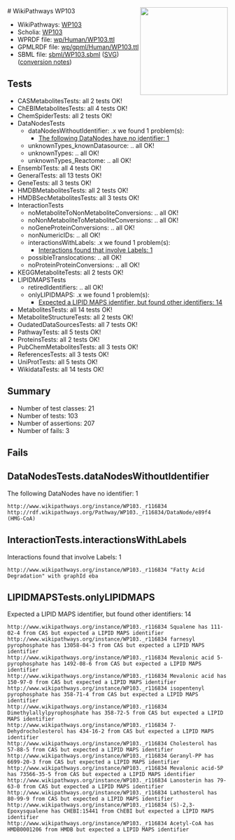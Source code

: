 <img style="float: right; width: 200px" src="../logo.png" />
# WikiPathways WP103

* WikiPathways: [WP103](https://identifiers.org/wikipathways:WP103)
* Scholia: [WP103](https://scholia.toolforge.org/wikipathways/WP103)
* WPRDF file: [wp/Human/WP103.ttl](../wp/Human/WP103.ttl)
* GPMLRDF file: [wp/gpml/Human/WP103.ttl](../wp/gpml/Human/WP103.ttl)
* SBML file: [sbml/WP103.sbml](../sbml/WP103.sbml) ([SVG](../sbml/WP103.svg)) ([conversion notes](../sbml/WP103.txt))

## Tests
* CASMetabolitesTests: all 2 tests OK!
* ChEBIMetabolitesTests: all 4 tests OK!
* ChemSpiderTests: all 2 tests OK!
* DataNodesTests
    * dataNodesWithoutIdentifier: .x we found 1 problem(s):
        * [The following DataNodes have no identifier: 1](#d2d32fa0)
    * unknownTypes_knownDatasource: .. all OK!
    * unknownTypes: .. all OK!
    * unknownTypes_Reactome: .. all OK!
* EnsemblTests: all 4 tests OK!
* GeneralTests: all 13 tests OK!
* GeneTests: all 3 tests OK!
* HMDBMetabolitesTests: all 2 tests OK!
* HMDBSecMetabolitesTests: all 3 tests OK!
* InteractionTests
    * noMetaboliteToNonMetaboliteConversions: .. all OK!
    * noNonMetaboliteToMetaboliteConversions: .. all OK!
    * noGeneProteinConversions: .. all OK!
    * nonNumericIDs: .. all OK!
    * interactionsWithLabels: .x we found 1 problem(s):
        * [Interactions found that involve Labels: 1](#630d2678)
    * possibleTranslocations: .. all OK!
    * noProteinProteinConversions: .. all OK!
* KEGGMetaboliteTests: all 2 tests OK!
* LIPIDMAPSTests
    * retiredIdentifiers: .. all OK!
    * onlyLIPIDMAPS: .x we found 1 problem(s):
        * [Expected a LIPID MAPS identifier, but found other identifiers: 14](#d0bfb67c)
* MetabolitesTests: all 14 tests OK!
* MetaboliteStructureTests: all 2 tests OK!
* OudatedDataSourcesTests: all 7 tests OK!
* PathwayTests: all 5 tests OK!
* ProteinsTests: all 2 tests OK!
* PubChemMetabolitesTests: all 3 tests OK!
* ReferencesTests: all 3 tests OK!
* UniProtTests: all 5 tests OK!
* WikidataTests: all 14 tests OK!


## Summary

* Number of test classes: 21
* Number of tests: 103
* Number of assertions: 207
* Number of fails: 3

## Fails

<a name="d2d32fa0" />

## DataNodesTests.dataNodesWithoutIdentifier

The following DataNodes have no identifier: 1
```
http://www.wikipathways.org/instance/WP103._r116834 http://rdf.wikipathways.org/Pathway/WP103._r116834/DataNode/e89f4 (HMG-CoA)
```

<a name="630d2678" />

## InteractionTests.interactionsWithLabels

Interactions found that involve Labels: 1
```
http://www.wikipathways.org/instance/WP103._r116834 "Fatty Acid Degradation" with graphId eba
```

<a name="d0bfb67c" />

## LIPIDMAPSTests.onlyLIPIDMAPS

Expected a LIPID MAPS identifier, but found other identifiers: 14
```
http://www.wikipathways.org/instance/WP103._r116834 Squalene has 111-02-4 from CAS but expected a LIPID MAPS identifier
http://www.wikipathways.org/instance/WP103._r116834 farnesyl pyrophosphate has 13058-04-3 from CAS but expected a LIPID MAPS identifier
http://www.wikipathways.org/instance/WP103._r116834 Mevalonic acid 5-pyrophosphate has 1492-08-6 from CAS but expected a LIPID MAPS identifier
http://www.wikipathways.org/instance/WP103._r116834 Mevalonic acid has 150-97-0 from CAS but expected a LIPID MAPS identifier
http://www.wikipathways.org/instance/WP103._r116834 isopentenyl pyrophosphate has 358-71-4 from CAS but expected a LIPID MAPS identifier
http://www.wikipathways.org/instance/WP103._r116834 Dimethylallylpyrophosphate has 358-72-5 from CAS but expected a LIPID MAPS identifier
http://www.wikipathways.org/instance/WP103._r116834 7-Dehydrocholesterol has 434-16-2 from CAS but expected a LIPID MAPS identifier
http://www.wikipathways.org/instance/WP103._r116834 Cholesterol has 57-88-5 from CAS but expected a LIPID MAPS identifier
http://www.wikipathways.org/instance/WP103._r116834 Geranyl-PP has 6699-20-3 from CAS but expected a LIPID MAPS identifier
http://www.wikipathways.org/instance/WP103._r116834 Mevalonic acid-5P has 73566-35-5 from CAS but expected a LIPID MAPS identifier
http://www.wikipathways.org/instance/WP103._r116834 Lanosterin has 79-63-0 from CAS but expected a LIPID MAPS identifier
http://www.wikipathways.org/instance/WP103._r116834 Lathosterol has 80-99-9 from CAS but expected a LIPID MAPS identifier
http://www.wikipathways.org/instance/WP103._r116834 (S)-2,3-Epoxysqualene has CHEBI:15441 from ChEBI but expected a LIPID MAPS identifier
http://www.wikipathways.org/instance/WP103._r116834 Acetyl-CoA has HMDB0001206 from HMDB but expected a LIPID MAPS identifier
```

